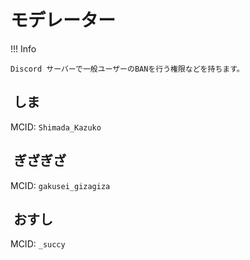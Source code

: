 # モデレーター

!!! Info

    Discord サーバーで一般ユーザーのBANを行う権限などを持ちます。

## <img alt="" src="https://minotar.net/helm/6741666a6f4f4a278f8b2577ef7fef5a/38" style="vertical-align: top;"> しま

MCID: `Shimada_Kazuko`

## <img alt="" src="https://minotar.net/helm/1fa73990b41946cbbcf0a7f1fe2696f8/38" style="vertical-align: top;"> ぎざぎざ

MCID: `gakusei_gizagiza`

## <img alt="" src="https://minotar.net/helm/e2db5c8deeb2431fba6d720468863356/38" style="vertical-align: top;"> おすし

MCID: `_succy`
